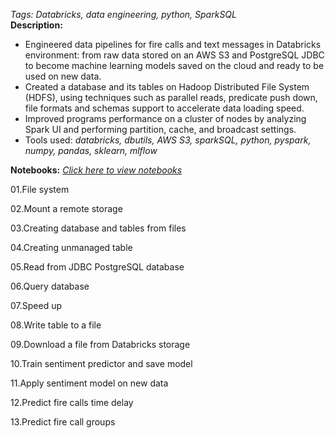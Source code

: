 *Tags: Databricks, data engineering, python, SparkSQL*<br>
**Description:**
- Engineered data pipelines for fire calls and text messages in Databricks environment: from raw data stored on an AWS S3 and PostgreSQL JDBC to become machine learning models saved on the cloud and ready to be used on new data.
- Created a database and its tables on Hadoop Distributed File System (HDFS), using techniques such as parallel reads, predicate push down, file formats and schemas support to accelerate data loading speed. 
- Improved programs performance on a cluster of nodes by analyzing Spark UI and performing partition, cache, and broadcast settings.
- Tools used: *databricks, dbutils, AWS S3, sparkSQL, python, pyspark, numpy, pandas, sklearn, mlflow*

**Notebooks:**
[*Click here to view notebooks*](https://cmn0705.github.io/Fire_Calls_Data_Pipeline/#01.File%20system.html)

01.File system

02.Mount a remote storage

03.Creating database and tables from files

04.Creating unmanaged table

05.Read from JDBC PostgreSQL database

06.Query database

07.Speed up

08.Write table to a file

09.Download a file from Databricks storage

10.Train sentiment predictor and save model

11.Apply sentiment model on new data

12.Predict fire calls time delay

13.Predict fire call groups